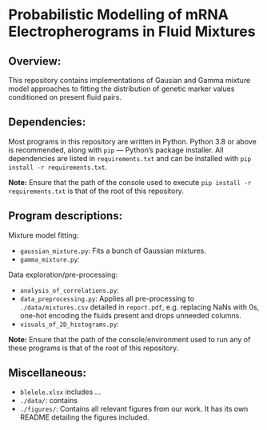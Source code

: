 # Probabilistic Modelling of mRNA Electropherograms in Fluid Mixtures

## Overview:
This repository contains implementations of Gausian and Gamma mixture model approaches to fitting the distribution of genetic marker values conditioned on present fluid pairs.

## Dependencies:
Most programs in this repository are written in Python. Python 3.8 or above is recommended, along with `pip` — Python’s package installer. All dependencies are listed in `requirements.txt` and can be installed with `pip install -r requirements.txt`.

**Note:** Ensure that the path of the console used to execute `pip install -r requirements.txt` is that of the root of this repository.

## Program descriptions:

Mixture model fitting:
- `gaussian_mixture.py`: Fits a bunch of Gaussian mixtures.
- `gamma_mixture.py`: 

Data exploration/pre-processing:
- `analysis_of_correlations.py`:
- `data_preprocessing.py`: Applies all pre-processing to `./data/mixtures.csv` detailed in `report.pdf`, e.g. replacing NaNs with 0s, one-hot encoding the fluids present and drops unneeded columns.
- `visuals_of_2D_histograms.py`: 

**Note:** Ensure that the path of the console/environment used to run any of these programs is that of the root of this repository.

## Miscellaneous:
- `blelele.xlsx` includes ...
- `./data/`: contains
- `./figures/`: Contains all relevant figures from our work. It has its own README detailing the figures included.
